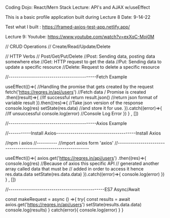 Coding Dojo: React/Mern Stack Lecture: API's and AJAX w/useEffect

This is a basic profile application built during Lecture 8 Date: 9-14-22

Test what I built : https://framed-axios-test-app.netlify.app/

Lecture 9: Youtube: https://www.youtube.com/watch?v=exXqC-Moj0M

// CRUD Operations
// Create/Read/Update/Delete

// HTTP Verbs
// Post/Get/Put/Delete
//Post: Sending data, posting data somewhere else
//Get: HTTP request to get the data
//Put: Sending data to update a specific resource
//Delete: Request to delete a specific resource





//-------------------------------------------Fetch Example
  
useEffect(()=>{                                //Handling the promise that gets created by the request
    fetch('https://reqres.in/api/users')       //Fetch data / Promise is created
    .then((result)=>{                          //If successful
      return result.json()                     //return json format of variable result
    }).then((res)=>{                           //Take json version of the response
      console.log(res)
      setState(res.data)                       //and store it for use.
    }).catch((error)=>{                        //If unsuccessful
      console.log(error)                       //Console Log Error
    })
  } , [])

//-------------------------------------------Axios Example

//-----------Install Axios---------------------------------------Install Axios

//npm i axios
//----------
//import axios form 'axios'
//----------------------------------------------------------------

useEffect(()=>{
    axios.get('https://reqres.in/api/users')
    .then((res)=>{
      console.log(res)
      //Because of axios this specific API
      //  generated another array called data that must be
      //   added in order to access it hence res.data.data
      setState(res.data.data)
    }).catch((error)=>{
      console.log(error)
    })
  } , [])

  //-----------------------------------------------ES7 Async/Await

  const makeRequest = async () =>{
    try{
      const results = await axios.get('https://reqres.in/api/users')
      setState(results.data.data)
      console.log(results)
    } catch(error){
      console.log(error)
    }
  }
